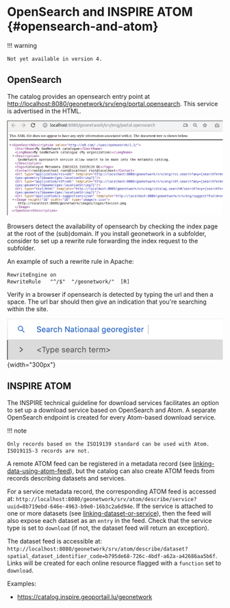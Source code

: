 # OpenSearch and INSPIRE ATOM {#opensearch-and-atom}

!!! warning

    Not yet available in version 4.


## OpenSearch

The catalog provides an opensearch entry point at <http://localhost:8080/geonetwork/srv/eng/portal.opensearch>. This service is advertised in the HTML.

![](img/opensearch.png)

Browsers detect the availability of opensearch by checking the index page at the root of the (sub)domain. If you install geonetwork in a subfolder, consider to set up a rewrite rule forwarding the index request to the subfolder.

An example of such a rewrite rule in Apache:

``` text
RewriteEngine on
RewriteRule   "^/$"  "/geonetwork/"  [R]
```

Verify in a browser if opensearch is detected by typing the url and then a space. The url bar should then give an indication that you're searching within the site.

![](img/opensearch-in-browser.png){width="300px"}

## INSPIRE ATOM

The INSPIRE technical guideline for download services facilitates an option to set up a download service based on OpenSearch and Atom. A separate OpenSearch endpoint is created for every Atom-based download service.

!!! note

    Only records based on the ISO19139 standard can be used with Atom. ISO19115-3 records are not.


A remote ATOM feed can be registered in a metadata record (see [linking-data-using-atom-feed](linking-data-using-atom-feed.md)), but the catalog can also create ATOM feeds from records describing datasets and services.

For a service metadata record, the corresponding ATOM feed is accessed at: `http://localhost:8080/geonetwork/srv/atom/describe/service?uuid=8b719ebd-646e-4963-b9e0-16b3c2a6d94e`. If the service is attached to one or more datasets (see [linking-dataset-or-service](linking-dataset-or-service.md)), then the feed will also expose each dataset as an `entry` in the feed. Check that the service type is set to `download` (if not, the dataset feed will return an exception).

The dataset feed is accessible at: `http://localhost:8080/geonetwork/srv/atom/describe/dataset?spatial_dataset_identifier_code=b795de68-726c-4bdf-a62a-a42686aa5b6f`. Links will be created for each online resource flagged with a `function` set to `download`.

Examples:

-   <https://catalog.inspire.geoportail.lu/geonetwork>
